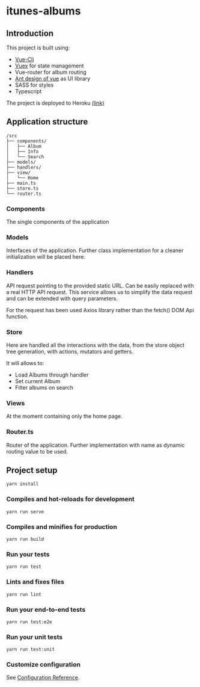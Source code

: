 # itunes-albums

## Introduction

This project is built using:
* [Vue-Cli](https://cli.vuejs.org/)
* [Vuex](https://vuex.vuejs.org/) for state management
* Vue-router for album routing
* [Ant design of vue](https://vue.ant.design) as UI library
* SASS for styles
* Typescript

The project is deployed to Heroku [(link)](https://itunes-album.herokuapp.com/)

## Application structure

```
/src
├── components/
│   ├── Album
│   ├── Info
│   └── Search
├── models/
├── handlers/
├── view/
│   └── Home
├── main.ts
├── store.ts
└── router.ts
```

### Components

The single components of the application

### Models

Interfaces of the application. Further class implementation for a cleaner initialization will be placed here.

### Handlers

API request pointing to the provided static URL.
Can be easily replaced with a real HTTP API request.
This service allows us to simplify the data request and can be extended with query parameters.

For the request has been used Axios library rather than the fetch() DOM Api function.

### Store

Here are handled all the interactions with the data, from the store object tree generation, with actions, mutators and getters.

It will allows to:
* Load Albums through handler
* Set current Album
* Filter albums on search

### Views

At the moment containing only the home page.

### Router.ts

Router of the application. Further implementation with name as dynamic routing value to be used.


## Project setup
```
yarn install
```

### Compiles and hot-reloads for development
```
yarn run serve
```

### Compiles and minifies for production
```
yarn run build
```

### Run your tests
```
yarn run test
```

### Lints and fixes files
```
yarn run lint
```

### Run your end-to-end tests
```
yarn run test:e2e
```

### Run your unit tests
```
yarn run test:unit
```

### Customize configuration
See [Configuration Reference](https://cli.vuejs.org/config/).
